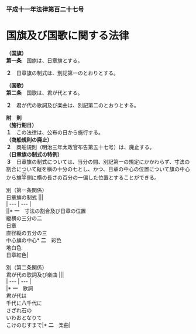 ### 平成十一年法律第百二十七号  
# 国旗及び国歌に関する法律  
  
**（国旗）**  
**第一条**　国旗は、日章旗とする。  
  
**２**　日章旗の制式は、別記第一のとおりとする。  
  
**（国歌）**  
**第二条**　国歌は、君が代とする。  
  
**２**　君が代の歌詞及び楽曲は、別記第二のとおりとする。  
  
**附　則**  
**（施行期日）**  
**１**　この法律は、公布の日から施行する。  
**（商船規則の廃止）**  
**２**　商船規則（明治三年太政官布告第五十七号）は、廃止する。  
**（日章旗の制式の特例）**  
**３**　日章旗の制式については、当分の間、別記第一の規定にかかわらず、寸法の割合について縦を横の十分の七とし、かつ、日章の中心の位置について旗の中心から旗<ruby>竿<rt>ざお</rt></ruby>側に横の長さの百分の一偏した位置とすることができる。  
  
別（第一条関係）  
日章旗の制式
|||  
| --- | --- |  
||* **一**　寸法の割合及び日章の位置  
縦横の三分の二  
日章  
直径縦の五分の三  
中心旗の中心* **二**　彩色  
地白色  
日章紅色|  
  
別（第二条関係）  
君が代の歌詞及び楽曲
|||  
| --- | --- |  
|* **一**　歌詞  
君が代は  
千代に八千代に  
さざれ石の  
いわおとなりて  
こけのむすまで|* **二**　楽曲|  
  
